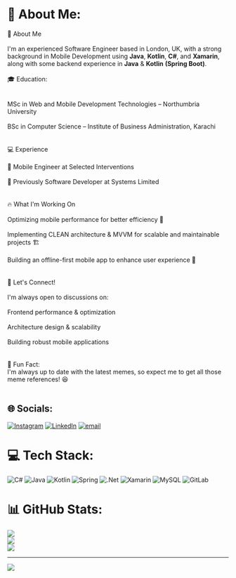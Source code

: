 # 💫 About Me:
🚀 About Me<br/><br>I'm an experienced Software Engineer based in London, UK, with a strong background in Mobile Development using <b>Java</b>, <b>Kotlin</b>, <b>C#</b>, and <b>Xamarin</b>, along with some backend experience in <b>Java</b> & <b>Kotlin</b> <b>(Spring Boot)</b>.<br><br>🎓 Education:<br/><br><br>MSc in Web and Mobile Development Technologies – Northumbria University<br/><br>BSc in Computer Science – Institute of Business Administration, Karachi<br/><br><br>💻 Experience<br/><br>🔹 Mobile Engineer at Selected Interventions<br/><br>🔹 Previously Software Developer at Systems Limited<br/><br><br>🔥 What I'm Working On<br/><br>Optimizing mobile performance for better efficiency 🚀<br/><br>Implementing CLEAN architecture & MVVM for scalable and maintainable projects 🏗️<br/><br>Building an offline-first mobile app to enhance user experience 📱<br/><br><br>💬 Let's Connect!<br/><br>I'm always open to discussions on:<br/><br>Frontend performance & optimization<br/><br>Architecture design & scalability<br/><br>Building robust mobile applications<br/><br/><br>📖 Fun Fact:<br/> I'm always up to date with the latest memes, so expect me to get all those meme references! 😆<br><br>


## 🌐 Socials:
[![Instagram](https://img.shields.io/badge/Instagram-%23E4405F.svg?logo=Instagram&logoColor=white)](https://instagram.com/https://www.instagram.com/ammar.ahsan/) [![LinkedIn](https://img.shields.io/badge/LinkedIn-%230077B5.svg?logo=linkedin&logoColor=white)](https://linkedin.com/in/linkedin.com/in/ammar-khan-52067714a/) [![email](https://img.shields.io/badge/Email-D14836?logo=gmail&logoColor=white)](mailto:ammarahsan99@gmail.com) 

# 💻 Tech Stack:
![C#](https://img.shields.io/badge/c%23-%23239120.svg?style=for-the-badge&logo=csharp&logoColor=white) ![Java](https://img.shields.io/badge/java-%23ED8B00.svg?style=for-the-badge&logo=openjdk&logoColor=white) ![Kotlin](https://img.shields.io/badge/kotlin-%237F52FF.svg?style=for-the-badge&logo=kotlin&logoColor=white) ![Spring](https://img.shields.io/badge/spring-%236DB33F.svg?style=for-the-badge&logo=spring&logoColor=white) ![.Net](https://img.shields.io/badge/.NET-5C2D91?style=for-the-badge&logo=.net&logoColor=white) ![Xamarin](https://img.shields.io/badge/Xamarin-3199DC?style=for-the-badge&logo=xamarin&logoColor=white) ![MySQL](https://img.shields.io/badge/mysql-4479A1.svg?style=for-the-badge&logo=mysql&logoColor=white) ![GitLab](https://img.shields.io/badge/gitlab-%23181717.svg?style=for-the-badge&logo=gitlab&logoColor=white)
# 📊 GitHub Stats:
![](https://github-readme-stats.vercel.app/api?username=go-ammar&theme=dark&hide_border=false&include_all_commits=true&count_private=true)<br/>
![](https://nirzak-streak-stats.vercel.app/?user=go-ammar&theme=dark&hide_border=false)<br/>
![](https://github-readme-stats.vercel.app/api/top-langs/?username=go-ammar&theme=dark&hide_border=false&include_all_commits=true&count_private=true&layout=compact)

---
[![](https://visitcount.itsvg.in/api?id=go-ammar&icon=0&color=0)](https://visitcount.itsvg.in)

<!-- Proudly created with GPRM ( https://gprm.itsvg.in ) -->
